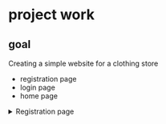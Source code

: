 # project work
## goal
Creating a simple website for a clothing store
<ul>
  <li>registration page</li>
  <li>login page</li>
  <li>home page</li>
</ul>

<details>
<summary>Registration page</summary>

![alt text](https://github.com/TIGERS-KZ/tigers/blob/main/register.png?raw=true)

<details>
<summary>Login page</summary>

![alt text](https://github.com/TIGERS-KZ/tigers/blob/main/login.png?raw=true)
  
 
